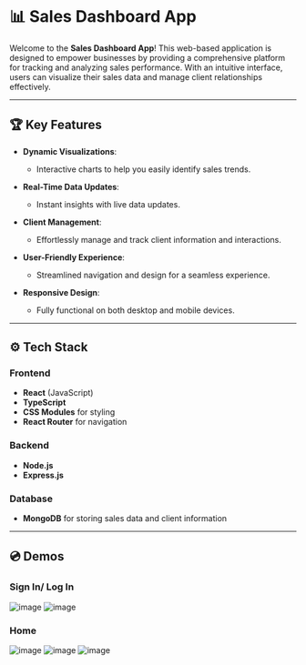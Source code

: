 # 📊 Sales Dashboard App

Welcome to the **Sales Dashboard App**! This web-based application is designed to empower businesses by providing a comprehensive platform for tracking and analyzing sales performance. With an intuitive interface, users can visualize their sales data and manage client relationships effectively.

---

## 🏆 Key Features

- **Dynamic Visualizations**: 
  - Interactive charts to help you easily identify sales trends.
  
- **Real-Time Data Updates**: 
  - Instant insights with live data updates.

- **Client Management**: 
  - Effortlessly manage and track client information and interactions.

- **User-Friendly Experience**: 
  - Streamlined navigation and design for a seamless experience.

- **Responsive Design**: 
  - Fully functional on both desktop and mobile devices.

---

## ⚙️ Tech Stack

### Frontend
- **React** (JavaScript)
- **TypeScript**
- **CSS Modules** for styling
- **React Router** for navigation

### Backend
- **Node.js**
- **Express.js**

### Database
- **MongoDB** for storing sales data and client information
---
## 💿 Demos

### Sign In/ Log In
![image](https://github.com/user-attachments/assets/1e7d4261-3f2c-49df-8253-0ce6a3a5bcdc)
![image](https://github.com/user-attachments/assets/7d6c1f50-b0e8-4821-83f3-539df4ba7c69)

### Home 
![image](https://github.com/user-attachments/assets/13633a9d-2975-4976-9808-bf425f7f0d5c)
![image](https://github.com/user-attachments/assets/342bfea8-33aa-49e3-9cb1-2da3d7813876)
![image](https://github.com/user-attachments/assets/618d592b-b461-4893-951d-b0d0f9ac14a6)


